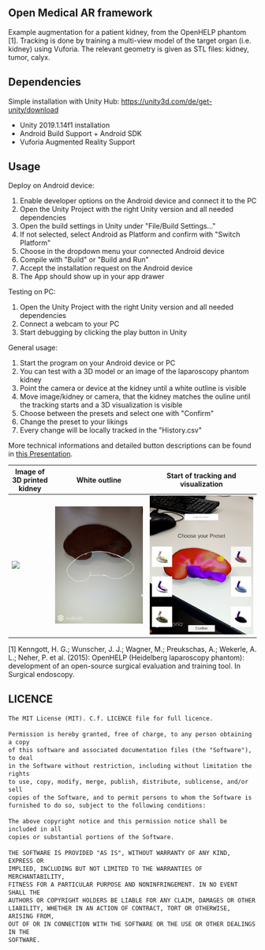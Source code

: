 
## Open Medical AR framework

Example augmentation for a patient kidney, from the OpenHELP phantom [1].
Tracking is done by training a multi-view model of the target organ (i.e. kidney) using Vuforia. The relevant geometry is given as STL files: kidney, tumor, calyx.


## Dependencies

Simple installation with Unity Hub: https://unity3d.com/de/get-unity/download
+ Unity 2019.1.14f1 installation
+ Android Build Support + Android SDK
+ Vuforia Augmented Reality Support


## Usage

Deploy on Android device: 
1. Enable developer options on the Android device and connect it to the PC
2. Open the Unity Project with the right Unity version and all needed dependencies
3. Open the build settings in Unity under "File/Build Settings..."
4. If not selected, select Android as Platform and confirm with "Switch Platform"
5. Choose in the dropdown menu your connected Android device
6. Compile with "Build" or "Build and Run"
7. Accept the installation request on the Android device
8. The App should show up in your app drawer

Testing on PC:
1. Open the Unity Project with the right Unity version and all needed dependencies
2. Connect a webcam to your PC
3. Start debugging by clicking the play button in Unity

General usage:
1. Start the program on your Android device or PC
2. You can test with a 3D model or an image of the laparoscopy phantom kidney
3. Point the camera or device at the kidney until a white outline is visible
4. Move image/kidney or camera, that the kidney matches the ouline until the tracking starts and a 3D visualization is visible
5. Choose between the presets and select one with "Confirm"
6. Change the preset to your likings
7. Every change will be locally tracked in the "History.csv"

More technical informations and detailed button descriptions can be found in [this Presentation](KP_NCT_Final_Presentation.pdf).


| Image of 3D printed kidney | White outline | Start of tracking and visualization |
| --- | --- | --- |
| ![](Application_Images/IMG_20190529_150022.jpg) | ![](Application_Images/Screenshot_20190527-155401_NCT_AR.jpg) | ![](Application_Images/Screenshot_20190722-132915_NCT_AR.jpg) |

[1] Kenngott, H. G.; Wunscher, J. J.; Wagner, M.; Preukschas, A.; Wekerle, A. L.; Neher, P. et al. (2015): OpenHELP (Heidelberg laparoscopy phantom): development of an open-source surgical evaluation and training tool. In Surgical endoscopy.


## LICENCE
```
The MIT License (MIT). C.f. LICENCE file for full licence.

Permission is hereby granted, free of charge, to any person obtaining a copy
of this software and associated documentation files (the "Software"), to deal
in the Software without restriction, including without limitation the rights
to use, copy, modify, merge, publish, distribute, sublicense, and/or sell
copies of the Software, and to permit persons to whom the Software is
furnished to do so, subject to the following conditions:

The above copyright notice and this permission notice shall be included in all
copies or substantial portions of the Software.

THE SOFTWARE IS PROVIDED "AS IS", WITHOUT WARRANTY OF ANY KIND, EXPRESS OR
IMPLIED, INCLUDING BUT NOT LIMITED TO THE WARRANTIES OF MERCHANTABILITY,
FITNESS FOR A PARTICULAR PURPOSE AND NONINFRINGEMENT. IN NO EVENT SHALL THE
AUTHORS OR COPYRIGHT HOLDERS BE LIABLE FOR ANY CLAIM, DAMAGES OR OTHER
LIABILITY, WHETHER IN AN ACTION OF CONTRACT, TORT OR OTHERWISE, ARISING FROM,
OUT OF OR IN CONNECTION WITH THE SOFTWARE OR THE USE OR OTHER DEALINGS IN THE
SOFTWARE. 
```
